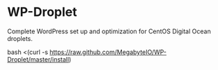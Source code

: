 WP-Droplet
==========

Complete WordPress set up and optimization for CentOS Digital Ocean droplets.

bash <(curl -s https://raw.github.com/MegabyteIO/WP-Droplet/master/install)

